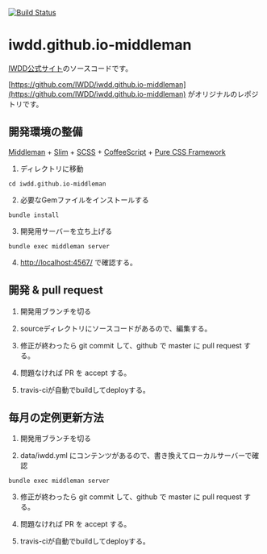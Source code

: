 [![Build Status](https://travis-ci.org/IWDD/iwdd.github.io-middleman.png?branch=master)](https://travis-ci.org/IWDD/iwdd.github.io-middleman)

iwdd.github.io-middleman
========================

[IWDD公式サイト](http://www.iwdd.net)のソースコードです。

[https://github.com/IWDD/iwdd.github.io-middleman](https://github.com/IWDD/iwdd.github.io-middleman)
がオリジナルのレポジトリです。



## 開発環境の整備

[Middleman](http://middlemanapp.com/) + [Slim](http://slim-lang.com/) + [SCSS](http://sass-lang.com/) + [CoffeeScript](http://coffeescript.org/) + [Pure CSS Framework](http://purecss.io/)


1. ディレクトリに移動
  ```
  cd iwdd.github.io-middleman
  ```

2. 必要なGemファイルをインストールする
  ```
  bundle install
  ```

3. 開発用サーバーを立ち上げる
  ```
  bundle exec middleman server
  ```

4. [http://localhost:4567/](http://localhost:4567/) で確認する。


## 開発 & pull request

1. 開発用ブランチを切る

2. sourceディレクトリにソースコードがあるので、編集する。

3. 修正が終わったら git commit して、github で master に pull request する。

4. 問題なければ PR を accept する。

5. travis-ciが自動でbuildしてdeployする。



## 毎月の定例更新方法

1. 開発用ブランチを切る

2. data/iwdd.yml にコンテンツがあるので、書き換えてローカルサーバーで確認
  ```
  bundle exec middleman server
  ```

3. 修正が終わったら git commit して、github で master に pull request する。

4. 問題なければ PR を accept する。

5. travis-ciが自動でbuildしてdeployする。
